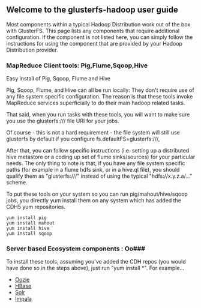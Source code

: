 ## Welcome to the glusterfs-hadoop user guide ##

Most components within a typical Hadoop Distribution work out of the box with GlusterFS. This page lists any components that require additional configuration. If the component is not listed here, you can simply follow the instructions for using the component that are provided by your Hadoop Distribution provider.

### MapReduce Client tools: Pig,Flume,Sqoop,Hive ### 

Easy install of Pig, Sqoop, Flume and Hive

Pig, Sqoop, Flume, and Hive can all be run locally:  They don't require use of any file system specific configuration.  The reason is that these tools invoke MapReduce services superficially to do their main hadoop related tasks.

That said, when you run tasks with these tools, you will want to make sure you use the glusterfs:/// file URI for your jobs.

Of course - this is not a hard requirement - the file system will still use glusterfs by default if you configure fs.defaultFS=glusterfs:///,

After that, you can follow specific instructions (i.e. setting up a distributed hive metastore or a coding up set of flume sinks/sources) for your particular needs.  The only thing to note is that, if you have any file system specific paths (for example in a flume hdfs sink, or in a hive.ql file), you should qualify them as "glusterfs:///" instead of using the typical "hdfs://x.y.z.a/..." scheme.  

To put these tools on your system so you can run pig/mahout/hive/sqoop jobs, you directly yum install them on any system which has added the CDH5 yum repositories.

    yum install pig
    yum install mahout
    yum install hive
    yum install sqoop

### Server based Ecosystem components : Oo### 

To install these tools, assuming you've added the CDH repos (you would have done so in the steps above), just run "yum install *".  For example...

* [Oozie](https://forge.gluster.org/hadoop/pages/UsingOozie)
* [HBase](https://forge.gluster.org/hadoop/pages/UsingHBase)
* [Solr](https://forge.gluster.org/hadoop/pages/UsingSolr)
* [Impala](https://forge.gluster.org/hadoop/pages/UsingImpala)

